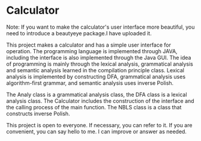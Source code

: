 # Calculator
Note: If you want to make the calculator's user interface more beautiful, you need to introduce a beautyeye package.I have uploaded it. 

  This project makes a calculator and has a simple user interface for operation. The programming language is implemented through JAVA, including the interface is also implemented through the Java GUI. The idea of programming is mainly through the lexical analysis, grammatical analysis and semantic analysis learned in the compilation principle class. Lexical analysis is implemented by constructing DFA, grammatical analysis uses algorithm-first grammar, and semantic analysis uses inverse Polish.
  
 The Analy class is a grammatical analysis class, the DFA class is a lexical analysis class. The Calculator includes the construction of the interface and the calling process of the main function. The NBLS class is a class that constructs inverse Polish.
 
  This project is open to everyone. If necessary, you can refer to it. If you are convenient, you can say hello to me. I can improve or answer as needed.
